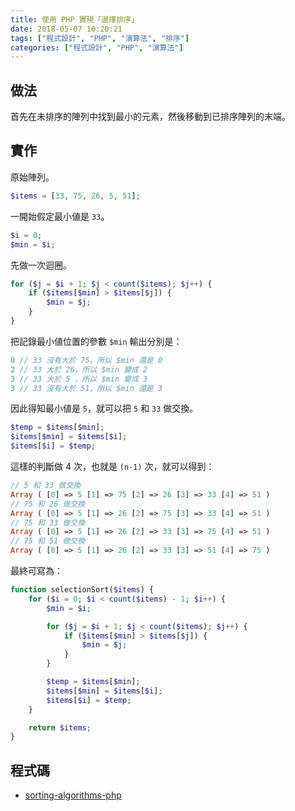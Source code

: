 ```yaml
---
title: 使用 PHP 實現「選擇排序」
date: 2018-05-07 10:20:21
tags: ["程式設計", "PHP", "演算法", "排序"]
categories: ["程式設計", "PHP", "演算法"]
---
```


## 做法

首先在未排序的陣列中找到最小的元素，然後移動到已排序陣列的末端。

## 實作

原始陣列。

```php
$items = [33, 75, 26, 5, 51];
```

一開始假定最小値是 `33`。

```php
$i = 0;
$min = $i;
```

先做一次迴圈。

```php
for ($j = $i + 1; $j < count($items); $j++) {
    if ($items[$min] > $items[$j]) {
        $min = $j;
    }
}
```

把記錄最小値位置的參數 `$min` 輸出分別是：

```php
0 // 33 沒有大於 75，所以 $min 還是 0
2 // 33 大於 26，所以 $min 變成 2
3 // 33 大於 5 ，所以 $min 變成 3
3 // 33 沒有大於 51，所以 $min 還是 3
```

因此得知最小値是 `5`，就可以把 `5` 和 `33` 做交換。

```php
$temp = $items[$min];
$items[$min] = $items[$i];
$items[$i] = $temp;
```

這樣的判斷做 4 次，也就是 `(n-1)` 次，就可以得到：

```php
// 5 和 33 做交換
Array ( [0] => 5 [1] => 75 [2] => 26 [3] => 33 [4] => 51 )
// 75 和 26 做交換
Array ( [0] => 5 [1] => 26 [2] => 75 [3] => 33 [4] => 51 )
// 75 和 33 做交換
Array ( [0] => 5 [1] => 26 [2] => 33 [3] => 75 [4] => 51 )
// 75 和 51 做交換
Array ( [0] => 5 [1] => 26 [2] => 33 [3] => 51 [4] => 75 )
```

最終可寫為：

```php
function selectionSort($items) {
    for ($i = 0; $i < count($items) - 1; $i++) {
        $min = $i;

        for ($j = $i + 1; $j < count($items); $j++) {
            if ($items[$min] > $items[$j]) {
                $min = $j;
            }
        }

        $temp = $items[$min];
        $items[$min] = $items[$i];
        $items[$i] = $temp;
    }

    return $items;
}
```

## 程式碼

- [sorting-algorithms-php](https://github.com/memochou1993/sorting-algorithms-php)
